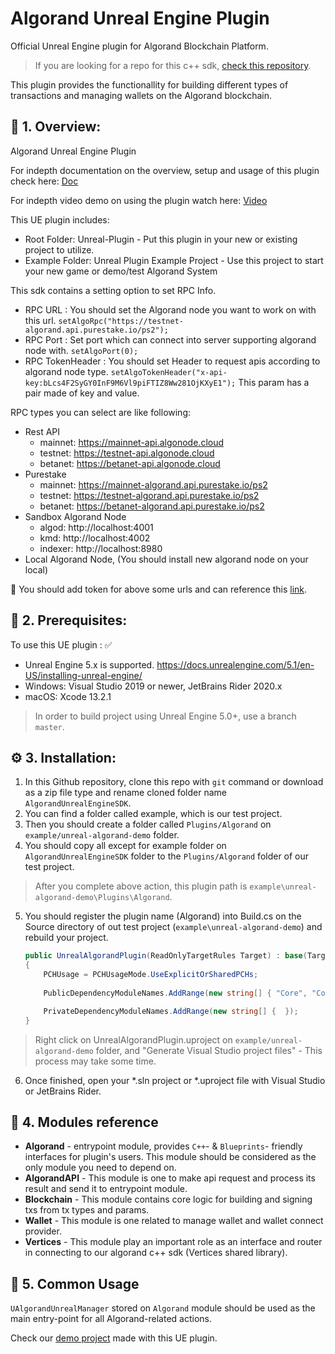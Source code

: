 # Algorand Unreal Engine Plugin
Official Unreal Engine plugin for Algorand Blockchain Platform.

> If you are looking for a repo for this c++ sdk, [check this repository](https://github.com/Wisdom-Labs/Algorand-CPlusPlus-SDK.git).

This plugin provides the functionallity for building different types of transactions and managing wallets on the Algorand blockchain.

## 📙 1. Overview:
Algorand Unreal Engine Plugin

For indepth documentation on the overview, setup and usage of this plugin check here: [Doc](https://github.com/Wisdom-Labs/Algorand-Unreal-Engine-SDK/blob/master/Algorand%20Unreal%20SDK%20Documentation.pdf)

For indepth video demo on using the plugin watch here: [Video](https://youtu.be/xXlqLxUo3Uo)
 
This UE plugin includes:
- Root Folder: Unreal-Plugin - Put this plugin in your new or existing project to utilize.
- Example Folder: Unreal Plugin Example Project - Use this project to start your new game or demo/test Algorand System

This sdk contains a setting option to set RPC Info.
* RPC URL : You should set the Algorand node you want to work on with this url.
  ` setAlgoRpc("https://testnet-algorand.api.purestake.io/ps2"); `
* RPC Port : Set port which can connect into server supporting algorand node with.
  ` setAlgoPort(0); `
* RPC TokenHeader : You should set Header to request apis according to algorand node type.
  ` setAlgoTokenHeader("x-api-key:bLcs4F2SyGY0InF9M6Vl9piFTIZ8Ww281OjKXyE1"); `
  This param has a pair made of key and value.

RPC types you can select are like following:
* Rest API
  + mainnet: https://mainnet-api.algonode.cloud
  + testnet: https://testnet-api.algonode.cloud
  + betanet: https://betanet-api.algonode.cloud
* Purestake
  + mainnet: https://mainnet-algorand.api.purestake.io/ps2
  + testnet: https://testnet-algorand.api.purestake.io/ps2
  + betanet: https://betanet-algorand.api.purestake.io/ps2
* Sandbox Algorand Node
  + algod: http://localhost:4001 
  + kmd: http://localhost:4002
  + indexer: http://localhost:8980
* Local Algorand Node, (You should install new algorand node on your local)

 👔 You should add token for above some urls and can reference this [link](https://github.com/Wisdom-Labs/Algorand-Unreal-Engine-SDK/tree/master/example/unreal-algorand-demo#how-to-set-rpc-info).

## 📑 2. Prerequisites:

To use this UE plugin : ✅
- Unreal Engine 5.x is supported.
  https://docs.unrealengine.com/5.1/en-US/installing-unreal-engine/
- Windows: Visual Studio 2019 or newer, JetBrains Rider 2020.x
- macOS: Xcode 13.2.1
> In order to build project using Unreal Engine 5.0+, use a branch `master`.

## ⚙️ 3. Installation:
1. In this Github repository, clone this repo with `git` command or download as a zip file type and rename cloned folder name `AlgorandUnrealEngineSDK`.
2. You can find a folder called example, which is our test project.
3. Then you should create a folder called `Plugins/Algorand` on `example/unreal-algorand-demo` folder.
4. You should copy all except for example folder on `AlgorandUnrealEngineSDK` folder to the `Plugins/Algorand` folder of our test project.
> After you complete above action, this plugin path is `example\unreal-algorand-demo\Plugins\Algorand`.
5. You should register the plugin name (Algorand) into Build.cs on the Source 
directory of out test project (`example\unreal-algorand-demo`) and rebuild your project.
    ```csharp  
    public UnrealAlgorandPlugin(ReadOnlyTargetRules Target) : base(Target)
    {
        PCHUsage = PCHUsageMode.UseExplicitOrSharedPCHs;
        
        PublicDependencyModuleNames.AddRange(new string[] { "Core", "CoreUObject", "Engine", "InputCore", "Algorand" });

        PrivateDependencyModuleNames.AddRange(new string[] {  });
    }
    ```
>Right click on UnrealAlgorandPlugin.uproject on `example/unreal-algorand-demo` folder, and "Generate Visual Studio project files" - This process may take some time.
6. Once finished, open your *.sln project or *.uproject file with Visual Studio or JetBrains Rider.

## 🧭 4. Modules reference
* **Algorand** - entrypoint module, provides `C++`- & `Blueprints`- friendly interfaces for plugin's users. This module should be considered as the only module you need to depend on.
* **AlgorandAPI** - This module is one to make api request and process its result and send it to entrypoint module.
* **Blockchain** - This module contains core logic for building and signing txs from tx types and params.
* **Wallet** - This module is one related to manage wallet and wallet connect provider.
* **Vertices** - This module play an important role as an interface and router in connecting to our algorand c++ sdk (Vertices shared library).

## 🚀 5. Common Usage
`UAlgorandUnrealManager` stored on `Algorand` module should be used as the main entry-point for all Algorand-related actions.

Check our [demo project](https://github.com/Wisdom-Labs/Algorand-Unreal-Engine-SDK/tree/master/example/unreal-algorand-demo) made with this UE plugin.
